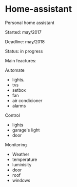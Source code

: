 # Home-assistant
Personal home assistant

Started: may/2017

Deadline: may/2018

Status: in progress

Main feactures:

Automate
- lights.
- tvs
- setbox
- fan
- air condicioner
- alarms


Control
- lights
- garage's light
- door


Monitoring
- Weather
- temperature
- luminisity
- door
- roof
- windows

